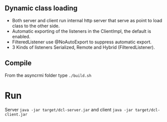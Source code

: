 Dynamic class loading
---------------------
- Both server and client run internal http server that serve as point to load class to the other side.
- Automatic exporting of the listeners in the ClientImpl, the default is enabled.
- FilteredListener use @NoAutoExport to suppress automatic export.
- 3 Kinds of listeners Serialized, Remote and Hybrid (FilteredListener).

## Compile
From the asyncrmi folder type `./build.sh`

# Run
Server `java -jar target/dcl-server.jar` and client `java -jar target/dcl-client.jar`
